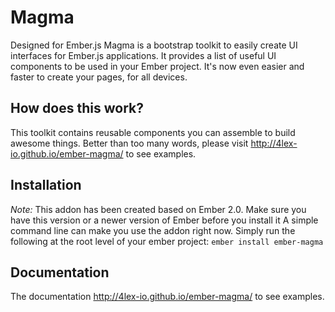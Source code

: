 # Magma

Designed for Ember.js
Magma is a bootstrap toolkit to easily create UI interfaces for Ember.js applications. It provides a list of useful UI components to be used in your Ember project.
It's now even easier and faster to create your pages, for all devices.

## How does this work?
This toolkit contains reusable components you can assemble to build awesome things. Better than too many words, please visit http://4lex-io.github.io/ember-magma/ to see examples.

## Installation

*Note:* This addon has been created based on Ember 2.0. Make sure you have this version or a newer version of Ember before you install it
A simple command line can make you use the addon right now. Simply run the following at the root level of your ember project:
`ember install ember-magma`

## Documentation
The documentation http://4lex-io.github.io/ember-magma/ to see examples.
